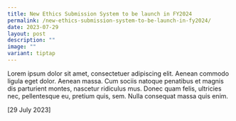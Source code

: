 ```yaml
---
title: New Ethics Submission System to be launch in FY2024
permalink: /new-ethics-submission-system-to-be-launch-in-fy2024/
date: 2023-07-29
layout: post
description: ""
image: ""
variant: tiptap
---
```

<p>Lorem ipsum dolor sit amet, consectetuer adipiscing elit. Aenean commodo
ligula eget dolor. Aenean massa. Cum sociis natoque penatibus et magnis
dis parturient montes, nascetur ridiculus mus. Donec quam felis, ultricies
nec, pellentesque eu, pretium quis, sem. Nulla consequat massa quis enim.</p>
<p></p>
<p>[29 July 2023]</p>